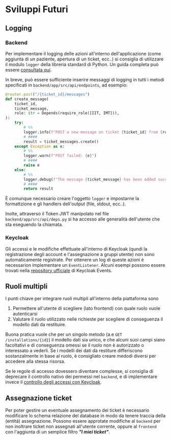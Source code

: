 # Sviluppi Futuri

## Logging

### Backend

Per implementare il logging delle azioni all'interno dell'applicazione (come aggiunta di un paziente, apertura di un ticket, ecc..) si consiglia di utilizzare il modulo `logger` della libreria standard di Python. Un guida completa può essere [consultata qui](https://docs.python.org/3/howto/logging.html).

In breve, può essere sufficiente inserire messaggi di logging in tutti i metodi specificati in `backend/app/src/api/endpoints`, ad esempio:

```py
@router.post("/{ticket_id}/messages")
def create_message(
    ticket_id,
    ticket_message,
    role: str = Depends(require_role([IIT, IMT])),
):
    try:
        # %%
        logger.info(f"POST a new message on ticket {ticket_id} from {role}")
        # ####
        result = ticket_messages.create()
    except Exception as e:
        # %%
        logger.warn(f"POST failed: {e}")
        # ####
        raise e
    else:
        # %%
        logger.debug(f"The message {ticket_message} has been added succesfully to ticket {ticket_id}")
        # ####
        return result

```

È comunque necessario creare l'oggetto `logger` e impostarne la formattzione e gli handlers dell'output (file, stdout, ecc..).

Inolte, attraverso il Token JWT manipolato nel file `backend/app/src/api/deps.py` si ha accesso alle generalità dell'utente che sta eseguendo la chiamata.

### Keycloak

Gli accessi e le modifiche effettuate all'interno di Keycloak (qundi la registrazione degli account e l'assegnazione a gruppi utente) non sono automaticamente registrate.
Per ottenere un log di queste azioni è necessarion implementare un `EventListener`.
Alcuni esempi possono essere trovati nella [repository ufficiale](https://github.com/p2-inc/keycloak-events) di Keycloak Events.

## Ruoli multipli

I punti chiave per integrare ruoli multipli all'interno della piattaforma sono

1. Permettere all'utente di scegliere (lato frontend) con quale ruolo vuole autenticarsi
2. Valutare il ruolo utilizzato nelle richieste per scegliere di conseguenza il modello dati da restituire.

Buona pratica vuole che per un singolo metodo (a.e `GET /installations/{id}`) il modello dati sia unico, e che alcuni suoi campi siano facoltativi e di conseguenza omessi se il ruolo non è autorizzato o interessato a vederli.
Se i modelli dei dati da restiture differiscono sostanzalmente in base al ruolo, è consigliato creare medodi diversi per accedere alla stessa risorsa.

Se le regole di accesso dovessero diventare complesse, si consiglia di deprecare il controllo nativo dei permessi nel `backend`, e di implementare invece il [controllo degli accessi con Keycloak](https://www.keycloak.org/docs/latest/authorization_services/index.html).

## Assegnazione ticket

Per poter gestire un eventuale assegnamento dei ticket è necessario modificare lo schema relazione del database in modo da tenere traccia della (entità) assegnazione.
Possono essere approtate modifiche al `backend` per non inoltrare ticket non assegnati all'utente corrente, oppure al `frontend` con l'aggiunta di un semplice filtro ***"I miei ticket"***.
